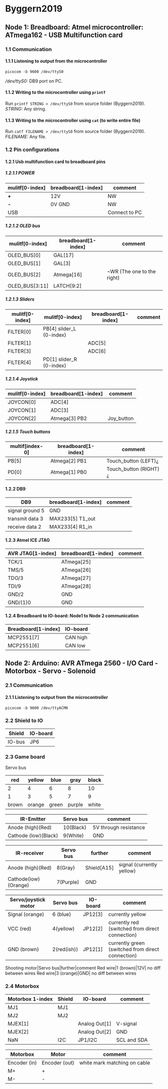 # Byggern2019

## Node 1: Breadboard: Atmel microcontroller: ATmega162 - USB Multifunction card
### 1.1 Communication
#### 1.1.1 Listening to output from the microcontroller
`picocom -b 9600 /dev/ttyS0`

*/dev/ttyS0:* DB9 port on PC.

#### 1.1.2 Writing to the microcontroller using `printf`
Run `printf STRING > /dev/ttyS0` from source folder (Byggern2019).
*STRING:* Any string.

#### 1.1.3 Writing to the microcontroller using `cat` (to write entire file)
Run `catf FILENAME > /dev/ttyS0` from source folder (Byggern2019).
*FILENAME:* Any file.

### 1.2 Pin configurations
#### 1.2.1 Usb multifunction card to breadboard pins
##### 1.2.1.1 POWER
mulitf[0-index]	|	breadboard[1-index] | comment
----------------|---------------------|--------
**+** | 12V | NW
**-** |  0V GND | NW 
USB| | Connect to PC


##### 1.2.1.2 OLED bus
mulitf[0-index]	|	breadboard[1-index] | comment
----------------|---------------------|--------
OLED_BUS[0] | GAL[17] |
OLED_BUS[1] | GAL[3] |
OLED_BUS[2] | Atmega[16] | ¬WR (The one to the right)
OLED_BUS[3:11] | LATCH[9:2] |

##### 1.2.1.3 Sliders
mulitf[0-index] | mulitf[0-index] | breadboard[1-index] | comment
----------------|-----------------|---------------------|--------
FILTER[0] | PB[4] slider_L (0-index)| | 
FILTER[1] | | ADC[5] | 
FILTER[3] | | ADC[6] | 
FILTER[4] | PD[1] slider_R (0-index)| | 

##### 1.2.1.4 Joystick
mulitf[0-index] | breadboard[1-index] | comment
----------------|---------------------|--------
JOYCON[0] | ADC[4] | 
JOYCON[1] | ADC[3] | 
JOYCON[2] | Atmega[3] PB2| Joy_button


##### 1.2.1.5 Touch buttons 
multif[index-0]| breadboard[1-index] | comment
---------------|---------------------|--------
PB[5] | Atmega[2] PB1 | Touch_button (LEFT)¿
PD[0] | Atmega[1] PB0 | Touch_button (RIGHT)¿

#### 1.2.2 DB9 
DB9|breadboard[1-index] | comment
---|--------------------|--------
signal ground 5 | GND
transmit data 3 | MAX233[5] T1_out
receive data 2 | MAX233[4] R1_in

#### 1.2.3 Atmel ICE JTAG
AVR JTAG[1-index]| breadboard[1-index] | comment
-----------------|---------------------|--------
TCK/1|	ATmega[25]|
TMS/5|	ATmega[26]|
TDO/3|ATmega[27]|
TDI/9|ATmega[28]|
GND/2|GND|
GND/(1)0|GND|

#### 1.2.4 Breadboard to IO-board: Node1 to Node 2 communication
Breadboard[1-index]|IO-board
-------------------|--------
MCP2551[7]|CAN high
MCP2551[6]|CAN low

## Node 2: Arduino: AVR ATmega 2560 - I/O Card - Motorbox - Servo - Solenoid
### 2.1 Communication
#### 2.1.1 Listening to output from the microcontroller
`picocom -b 9600 /dev/ttyACM0`

### 2.2 Shield to IO
Shield|IO-board
------|--------
IO-bus|JP6

### 2.3 Game board
Servo bus


red|yellow|blue|gray|black
---------|--------------|----------|----------|-----------
2|4|6|8|10
1|3|5|7|9
brown|orange|green|purple|white

IR-Emitter|Servo bus|comment
----------|---------|-------
Anode (high)(Red)|10(Black)|5V through resistance
Cathode (low)(Black)|9(White)|GND

IR-receiver|Servo bus|further|comment
-----------|---------|-------|-------
Anode (high)(Red)|8(Gray)|Shield[A15]|signal (currently yellow)
Cathode(low)(Orange)|7(Purple)|GND|

Servo/joystick motor|Servo bus|IO-board|comment
--------------------|---------|--------|-------
Signal (orange)|6 (blue)|JP12[3]| currently yellow
VCC (red)| 4(yellow)|JP12[2]|currently red (switched from direct connection)
GND (brown)| 2(red(ish))|JP12[1]|currently green (switched from direct connection)

Shooting motor|Servo bus|further|comment
Red wire|1 (brown)|12V| no diff between wires
Red wire|3 (orange)|GND| no diff between wires

### 2.4 Motorbox

Motorbox 1-index|Shield|IO-board|comment
----------------|------|--------|-------
MJ1|MJ1| | |commands from arduino to motor
MJ2|MJ2| | |data from motor to arduino
MJEX[1]| |Analog Out[1]|V-signal
MJEX[2]| |Analog Out[2]|GND
NaN|I2C|JP1/I2C|SCL and SDA

Motorbox|Motor|comment
--------|-----|-------
Encoder (in)|Encoder (out)|white mark matching on cable
M+|+|
M-|-|
